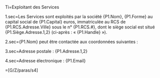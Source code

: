 Ti=Exploitant des Services

1.sec=Les Services sont exploités par la société {P1.Nom}, {P1.Forme} au capital social de {P1.Capital} euros, immatriculée au RCS de {P1.RCS.Adresse.Ville} sous le n° {P1.RCS.#}, dont le siège social est situé {P1.Siège.Adresse.1,2} (ci-après : « {P1.Handle} »).

2.sec={P1.Nom} peut être contactée aux coordonnées suivantes :

3.sec=Adresse postale : {P1.Adresse.1,2}

4.sec=Adresse électronique : {P1.Email}

=[G/Z/paras/s4]